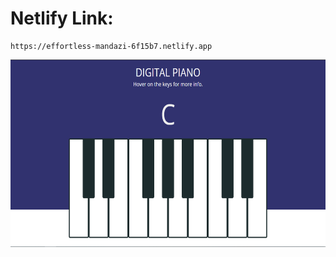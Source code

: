 # Netlify Link:
```
https://effortless-mandazi-6f15b7.netlify.app
```
<img src="./1.PNG" style="height:300px; width: 100%">
